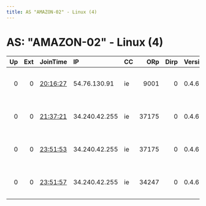 ```yaml
---
title: AS "AMAZON-02" - Linux (4)
---
```


# AS: "AMAZON-02" - Linux (4)

|   Up |   Ext | JoinTime                                                                                              | IP            | CC   |   ORp |   Dirp | Version   | Contact                      | Nickname     |   eFamMembers |
|-----:|------:|:------------------------------------------------------------------------------------------------------|:--------------|:-----|------:|-------:|:----------|:-----------------------------|:-------------|--------------:|
|    0 |     0 | [20:16:27](https://nusenu.github.io/OrNetStats/w/relay/2347AF83033AB8FD257D4A1B9BC29DBA3E79F305.html) | 54.76.130.91  | ie   |  9001 |      0 | 0.4.6.9   | MySrv Cloud Admin &lt;root@m | SmilingMenu  |             1 |
|    0 |     0 | [21:37:21](https://nusenu.github.io/OrNetStats/w/relay/1BFAD2CF0BF15CE0B20833EBF8C8AF0FD1BF657B.html) | 34.240.42.255 | ie   | 37175 |      0 | 0.4.6.9   | MySrv Cloud Admin &lt;root@m | EarthyWorth  |             1 |
|    0 |     0 | [23:51:53](https://nusenu.github.io/OrNetStats/w/relay/1CB9B4391574FF4F497056865F43A685FC76B749.html) | 34.240.42.255 | ie   | 37175 |      0 | 0.4.6.9   | MySrv Cloud Admin &lt;root@m | EarthyWorth  |             1 |
|    0 |     0 | [23:51:57](https://nusenu.github.io/OrNetStats/w/relay/AF0C43DC374AFD5F01893FFF0E9AB29DD4CAE8B8.html) | 34.240.42.255 | ie   | 34247 |      0 | 0.4.6.9   | MySrv Cloud Admin &lt;root@m | UnableCounty |             1 |
